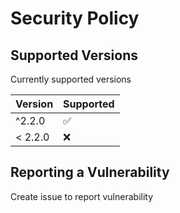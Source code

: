 # Security Policy

## Supported Versions

Currently supported versions

| Version | Supported          |
|---------| ------------------ |
| ^2.2.0  | :white_check_mark: |
| < 2.2.0 | :x:                |

## Reporting a Vulnerability

Create issue to report vulnerability
